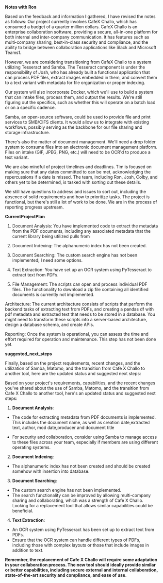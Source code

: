 



**Notes with Ron**

Based on the feedback and information I gathered, I have revised the notes as follows: 
Our project currently involves CafeX Challo, which has consumed a budget of a quarter million dollars. CafeX Challo is an enterprise collaboration software, providing a secure, all-in-one platform for both internal and inter-company communication. It has features such as multi-company sharing, best-in-class security and compliance, and the ability to bridge between collaboration applications like Slack and Microsoft Teams​1​.  

However, we are considering transitioning from CafeX Challo to a system utilizing Tesseract and Samba. The Tesseract component is under the responsibility of Josh, who has already built a functional application that can process PDF files, extract images embedded in them, and convert them to a text variant with metadata for file organization or proper indexing.  

Our system will also incorporate Docker, which we'll use to build a system that can intake files, process them, and output the results. We're still figuring out the specifics, such as whether this will operate on a batch load or on a specific cadence.   

Samba, an open-source software, could be used to provide file and print services to SMB/CIFS clients. It would allow us to integrate with existing workflows, possibly serving as the backbone for our file sharing and storage infrastructure.   

There's also the matter of document management. We'll need a drop folder system to consume files into an electronic document management platform. Files on intake (GIF, JPEG, PNG, etc.) will need to be OCR'd to produce a text variant. 

We are also mindful of project timelines and deadlines. Tim is focused on making sure that any dates committed to can be met, acknowledging the repercussions if a date is missed. The team, including Ron, Josh, Colby, and others yet to be determined, is tasked with sorting out these details.  

We still have questions to address and issues to sort out, including the absence of solid requirements and how to prioritize tasks. The project is functional, but there's still a lot of work to be done. We are in the process of reporting progress upstream.


**CurrentProjectPlan**  

 
1. Document Analysis: You have implemented code to extract the metadata from the PDF documents, including any associated metadata that the current library being utilized pulls from

2. Document Indexing: The alphanumeric index has not been created.  

3. Document Searching: The custom search engine has not been implemented, I need some options.

4. Text Extraction: You have set up an OCR system using PyTesseract to extract text from PDFs.

5. File Management: The scripts can open and process individual PDF files. The functionality to download a zip file containing all identified documents is currently not implemented.   

Architecture: The current architecture consists of scripts that perform the backend tasks of extracting text from PDFs, and creating a pandas df with pdf metadata and extracted text that needs to be stored in a database. You might need to transform these scripts into a server-based architecture, design a database schema, and create APIs.   

Reporting: Once the system is operational, you can assess the time and effort required for operation and maintenance. This step has not been done yet.


**suggested_next_steps**  

Finally, based on the project requirements, recent changes, and the utilization of Samba, Matomo, and the transition from Cafe X Challo to another tool, here are the updated status and suggested next steps:


Based on your project's requirements, capabilities, and the recent changes you've shared about the use of Samba, Matomo, and the transition from Cafe X Challo to another tool, here's an updated status and suggested next steps:  

1. **Document Analysis**:  
- The code for extracting metadata from PDF documents is implemented. This includes the document name, as well as creation date,extracted text, author, mod date,producer and document title  

- For security and collaboration, consider using Samba to manage access to these files across your team, especially if members are using different operating systems.   

2. **Document Indexing**:  
- The alphanumeric index has not been created and should be created somehow with insertion into database.

3. **Document Searching**:  
- The custom search engine has not been implemented. 
- The search functionality can be improved by allowing multi-company sharing and collaborating, which was a strength of Cafe X Challo. Looking for a replacement tool that allows similar capabilities could be beneficial.  

4. **Text Extraction**:   
- An OCR system using PyTesseract has been set up to extract text from PDFs. 
- Ensure that the OCR system can handle different types of PDFs, including those with complex layouts or those that include images in addition to text.  





**Remember, the replacement of Cafe X Challo will require some adaptation in your collaboration process. The new tool should ideally provide similar or better capabilities, including secure external and internal collaboration, state-of-the-art security and compliance, and ease of use.**

